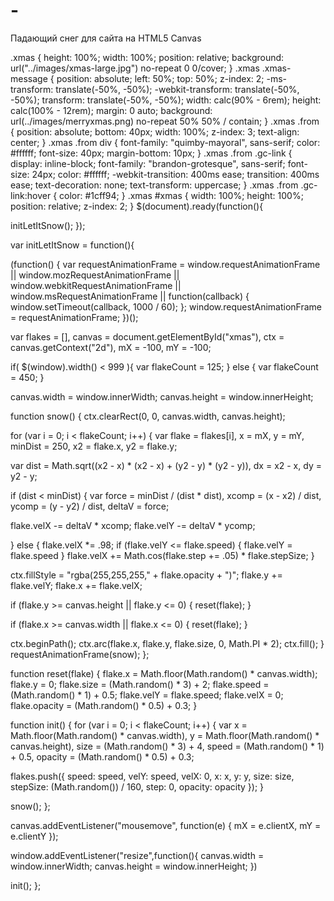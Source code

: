 # -
Падающий снег для сайта на HTML5 Canvas
<section class="xmas">
 <!-- Блок Merry Xmas -->
 <div class="xmas-message"></div>
 
 <!-- Снег! -->
 <canvas id="xmas"></canvas>
</section>
.xmas {
 height: 100%;
 width: 100%;
 position: relative;
 background: url("../images/xmas-large.jpg") no-repeat 0 0/cover;
}
.xmas .xmas-message {
 position: absolute;
 left: 50%;
 top: 50%;
 z-index: 2;
 -ms-transform: translate(-50%, -50%);
 -webkit-transform: translate(-50%, -50%);
 transform: translate(-50%, -50%);
 width: calc(90% - 6rem);
 height: calc(100% - 12rem);
 margin: 0 auto;
 background: url(../images/merryxmas.png) no-repeat 50% 50% / contain;
}
.xmas .from {
 position: absolute;
 bottom: 40px;
 width: 100%;
 z-index: 3;
 text-align: center;
}
.xmas .from div {
 font-family: "quimby-mayoral", sans-serif;
 color: #ffffff;
 font-size: 40px;
 margin-bottom: 10px;
}
.xmas .from .gc-link {
 display: inline-block;
 font-family: "brandon-grotesque", sans-serif;
 font-size: 24px;
 color: #ffffff;
 -webkit-transition: 400ms ease;
 transition: 400ms ease;
 text-decoration: none;
 text-transform: uppercase;
}
.xmas .from .gc-link:hover {
 color: #1cff94;
}
.xmas #xmas {
 width: 100%;
 height: 100%;
 position: relative;
 z-index: 2;
}
$(document).ready(function(){
 
 initLetItSnow();
});
 
var initLetItSnow = function(){
 
 (function() {
 var requestAnimationFrame = window.requestAnimationFrame || window.mozRequestAnimationFrame || window.webkitRequestAnimationFrame || window.msRequestAnimationFrame ||
 function(callback) {
 window.setTimeout(callback, 1000 / 60);
 };
 window.requestAnimationFrame = requestAnimationFrame;
 })();
 
 var flakes = [],
 canvas = document.getElementById("xmas"),
 ctx = canvas.getContext("2d"),
 mX = -100,
 mY = -100;
 
 if( $(window).width() < 999 ){
 var flakeCount = 125;
 } else {
 var flakeCount = 450;
 }
 
 canvas.width = window.innerWidth;
 canvas.height = window.innerHeight;
 
 function snow() {
 ctx.clearRect(0, 0, canvas.width, canvas.height);
 
 for (var i = 0; i < flakeCount; i++) {
 var flake = flakes[i],
 x = mX,
 y = mY,
 minDist = 250,
 x2 = flake.x,
 y2 = flake.y;
 
 var dist = Math.sqrt((x2 - x) * (x2 - x) + (y2 - y) * (y2 - y)),
 dx = x2 - x,
 dy = y2 - y;
 
 if (dist < minDist) {
 var force = minDist / (dist * dist),
 xcomp = (x - x2) / dist,
 ycomp = (y - y2) / dist,
 deltaV = force;
 
 flake.velX -= deltaV * xcomp;
 flake.velY -= deltaV * ycomp;
 
 } else {
 flake.velX *= .98;
 if (flake.velY <= flake.speed) {
 flake.velY = flake.speed
 }
 flake.velX += Math.cos(flake.step += .05) * flake.stepSize;
 }
 
 ctx.fillStyle = "rgba(255,255,255," + flake.opacity + ")";
 flake.y += flake.velY;
 flake.x += flake.velX;
 
 if (flake.y >= canvas.height || flake.y <= 0) {
 reset(flake);
 }
 
 if (flake.x >= canvas.width || flake.x <= 0) {
 reset(flake);
 }
 
 ctx.beginPath();
 ctx.arc(flake.x, flake.y, flake.size, 0, Math.PI * 2);
 ctx.fill();
 }
 requestAnimationFrame(snow);
 };
 
 function reset(flake) {
 flake.x = Math.floor(Math.random() * canvas.width);
 flake.y = 0;
 flake.size = (Math.random() * 3) + 2;
 flake.speed = (Math.random() * 1) + 0.5;
 flake.velY = flake.speed;
 flake.velX = 0;
 flake.opacity = (Math.random() * 0.5) + 0.3;
 }
 
 function init() {
 for (var i = 0; i < flakeCount; i++) {
 var x = Math.floor(Math.random() * canvas.width),
 y = Math.floor(Math.random() * canvas.height),
 size = (Math.random() * 3) + 4,
 speed = (Math.random() * 1) + 0.5,
 opacity = (Math.random() * 0.5) + 0.3;
 
 flakes.push({
 speed: speed,
 velY: speed,
 velX: 0,
 x: x,
 y: y,
 size: size,
 stepSize: (Math.random()) / 160,
 step: 0,
 opacity: opacity
 });
 }
 
 snow();
 };
 
 canvas.addEventListener("mousemove", function(e) {
 mX = e.clientX,
 mY = e.clientY
 });
 
 window.addEventListener("resize",function(){
 canvas.width = window.innerWidth;
 canvas.height = window.innerHeight;
 })
 
 init();
};
